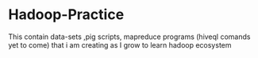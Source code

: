 # Hadoop-Practice
This contain data-sets ,pig scripts, mapreduce programs (hiveql comands yet to come) that i am creating as I grow to learn hadoop ecosystem
